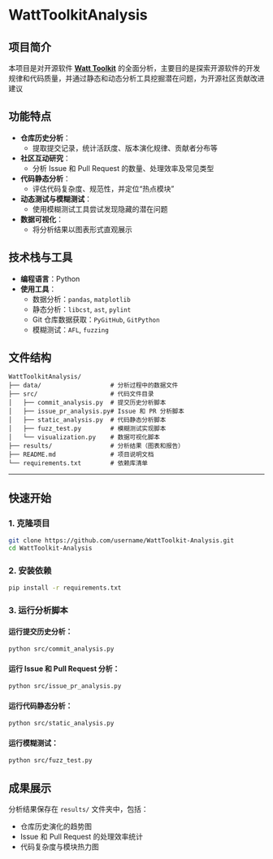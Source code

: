 # WattToolkitAnalysis

## **项目简介**  

本项目是对开源软件 **[Watt Toolkit](https://github.com/BeyondDimension/SteamTools)** 的全面分析，主要目的是探索开源软件的开发规律和代码质量，并通过静态和动态分析工具挖掘潜在问题，为开源社区贡献改进建议

## **功能特点**  

- **仓库历史分析**：  
  - 提取提交记录，统计活跃度、版本演化规律、贡献者分布等  
- **社区互动研究**：  
  - 分析 Issue 和 Pull Request 的数量、处理效率及常见类型  
- **代码静态分析**：  
  - 评估代码复杂度、规范性，并定位“热点模块”  
- **动态测试与模糊测试**：  
  - 使用模糊测试工具尝试发现隐藏的潜在问题  
- **数据可视化**：  
  - 将分析结果以图表形式直观展示  

## **技术栈与工具**  

- **编程语言**：Python  
- **使用工具**：  
  - 数据分析：`pandas`, `matplotlib`  
  - 静态分析：`libcst`, `ast`, `pylint`  
  - Git 仓库数据获取：`PyGitHub`, `GitPython`  
  - 模糊测试：`AFL`, `fuzzing`  

## **文件结构**  

```plaintext
WattToolkitAnalysis/
├── data/                   # 分析过程中的数据文件
├── src/                    # 代码文件目录
│   ├── commit_analysis.py  # 提交历史分析脚本
│   ├── issue_pr_analysis.py# Issue 和 PR 分析脚本
│   ├── static_analysis.py  # 代码静态分析脚本
│   ├── fuzz_test.py        # 模糊测试实现脚本
│   └── visualization.py    # 数据可视化脚本
├── results/                # 分析结果（图表和报告）
├── README.md               # 项目说明文档
└── requirements.txt        # 依赖库清单
```

---

## **快速开始**  

### **1. 克隆项目**

```bash
git clone https://github.com/username/WattToolkit-Analysis.git
cd WattToolkit-Analysis
```

### **2. 安装依赖**

```bash
pip install -r requirements.txt
```

### **3. 运行分析脚本**

#### 运行提交历史分析：

```bash
python src/commit_analysis.py
```

#### 运行 Issue 和 Pull Request 分析：

```bash
python src/issue_pr_analysis.py
```

#### 运行代码静态分析：

```bash
python src/static_analysis.py
```

#### 运行模糊测试： 

```bash
python src/fuzz_test.py
```

## **成果展示**  

分析结果保存在 `results/` 文件夹中，包括：  

- 仓库历史演化的趋势图  
- Issue 和 Pull Request 的处理效率统计  
- 代码复杂度与模块热力图  
